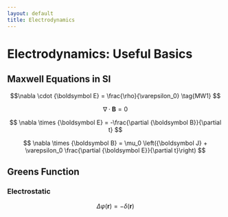 ```yaml
---
layout: default
title: Electrodynamics
---
```


<script>
window.MathJax = {
  tex: {
    tags: 'all',
    tagSide: 'right',
    tagIndent: '0.8em',
    macros: {
      // you can define custom macros here if needed
    }
  }
};
</script>
<script async src="https://cdn.jsdelivr.net/npm/mathjax@3/es5/tex-mml-chtml.js"></script>


# Electrodynamics: Useful Basics 

## Maxwell Equations in SI 

$$\nabla \cdot {\boldsymbol E} = \frac{\rho}{\varepsilon_0} \tag{MW1} $$

$$ \nabla \cdot {\boldsymbol B} = 0 $$

$$ \nabla \times {\boldsymbol E} = -\frac{\partial {\boldsymbol B}}{\partial t} $$ 

$$ \nabla \times  {\boldsymbol B} = \mu_0 \left({\boldsymbol J} + \varepsilon_0 \frac{\partial {\boldsymbol E}}{\partial t}\right) $$

## Greens Function

### Electrostatic

$$ \Delta \varphi(\boldsymbol r) = -\delta(\boldsymbol r) $$
